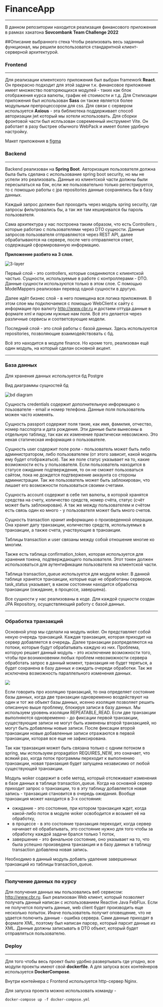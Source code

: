 # FinanceApp
_____
В данном репозитории находится реализация финансового приложения в рамках хакатона **Sovcombank Team Challenge 2022**

##Описание выбранного стека
Чтобы реализовать весь заданный функционал, мы решили воспользоватся стандарнтной клиент-серверной архитектурой.

### Frontend
___
Для реализации клиентского приложения был выбран framework **React**. Он прекрасно подходит для этой задачи т.к. финансовое приложение имеет множество повторяющихся модулей - таких как  блок отображения курса валюты, график её стоимости и т.д.
Для Стилизации приложения был использован **Sass** он также является более модульным препроцессором для css.
Для связи с сервером используется **Axious** - эта библиотека поддерживает способ авторизации jwt который мы хотели использовать.
Для сборки фронтовой части был испльзован современный инструмент Vite. Он работает в разу быстрее обычного WebPack и имеет более удобную настройку.

Макет приложения в [figma](https://www.figma.com/file/VP59Idg3xNbbWvfQndj9to/Skolkovo-X-%D0%A1%D0%BE%D0%B2%D0%BA%D0%BE%D0%BC%D0%B1%D0%B0%D0%BD%D0%BA?node-id=0%3A1&t=IhHPwxUCDgAPaLLM-1)

### Backend
____
Backend реализован на **Spring Boot**.
Авторизация пользователя должна была быть сделана с использование spring boot security, но мы не успели это реализовать. Данные из клиентской части должны были пересылаться на бэк, если же пользовательно только регестрируется, то с помощью работы с jpa repositories данные сохранялись бы в базу данных.

Каждый запрос должен был проходить через модуль spring security, где запросы фильтровались бы, а так же там кеширивался бы пароль пользователя.

Сама архитектура у нас построена таким образом, что есть Controllers , которые работаю с пользователями через DTO сущности. Данные запросов пользователя отправляются через REST API, далее обрабатываются на сервере, после чего отправляется ответ, содержащий сформированную информацию.

**Приложение разбито на 3 слоя.**

![3-layer](https://github.com/techi9/SovcomBank_Hackathon/blob/master/3-layer.png)

Первый слой - это controllers, которые соединяются с клиентской частью. Сущности, используемые в работе с контроллерами - DTO. Данные сущности используются только в этом слое. С помощью ModelMappers реализован перевод одной сущности в другую.

Далее идёт бизнес слой - в него помещена вся логика приложения. В этом слое мы подключаемся с помощью WebClient к сайту с информацие про валюту http://www.cbr.ru и достаем оттуда данные в формате xml и парсим нужные нам поля. Всё это делается через различные сервисы и соответсвующие модели.

Последний слой - это слой работы с базой данных. Здесь используются repositories, позволяющие взаимодействовать с бд.

Всё это находится в модуле finance. Но кроме того, реализован ещё один модуль, на который сделан основной акцент.
___
### База данных
Для хранения данных используется бд Postgre

Вид диаграммы сущностей бд

![bd diagram](https://github.com/techi9/SovcomBank_Hackathon/blob/master/bd_diagram.png)

Сущность credentials содержит дополнительную информацию о поьзователе - email и номер телефона. Данные поля пользователь можен часто изменять.

Сущность passport содержит поля такие, как имя, фамилия, отчество, номер пасспорта и дата рождения. Эти данные были вынесены в отдельную таблицу, так как их изменение практически невозможно. Это некая статическая информация о пользователе.

Сущность user содержит поле роли - пользователь может быть либо администратором, либо пользователем (от этого зависит, какой модель ему будет отображаться). Так же поле статус указывает на то, какие возможности есть у пользователя. Если пользователь находится в статусе ожидание подтверждения, то он не сможет пользоваться сайтом, пока не дождется подтвержение аккаунта со стороны администрации. Так же пользователь может быть заблокирован, что лишает его возможности пользоваться своими счетами.

Сущность account содержит в себе тип валюты, в которой хранятся средства на счету, количество средств, номер счёта, статус (счёт может быть заблокирован). А так же между пользователем и счётом есть связь один ко много - у пользователя может быть много счетов.

Сущность transaction хранит информацию о произведенной операции. Она хранит дату транзакции, количество средств, используемых в транзакции, а также счета, участвующие в транзакции.

Таблицы transaction и user связаны между собой отношение многие ко многим.

Также есть таблица confirmation_token, которая используется для хранения токена, подтверждающего пользователя. Этот токен должен использоваться для аутентификации пользователя на клиентской части.

Таблица transaction_queue используется для модуля woker. В данной таблице хранятся транзакции, которые еще не обработаны сервером. task_status указывает, в каком состоянии находится обработка транзакции (ожидание, в процессе, завершена).

Все сущности у нас реализованы в коде. Для каждой сущности создан JPA Repository, осуществляющий работу с базой данных.
___
### Обработка транзакций
Основной упор мы сделали на модуль woker. Он представляет собой некую очередь транзакций. Каждая транзакция, которая приходит на сервер добавляется в очередь. Далее транзакции разпределяются на потоки, которые будут обрабатывать каждую из них. Проблема, которую решает данный модуль - это исключение возможности того, чтобы при возникновении любых проблем невозможности сервера обработать запрос в данный момент, транзакция не будет теряться, а будет сохранена в базу данных и ожидать очереди обработки. Так же исключена возможность параллельного изменения данных.

![](https://www.javainuse.com/boot-69-5-min.JPG)

Если говорить про изоляцию транзакций, то она определяет состояние базы данных, когда две транзакции одновременно воздействуют на один и тот же объект базы данных, исенно изоляция позволяет решить описанную выше проблему, блокируя записи в базу данных. Мы используем уровень изоляции REPEATABLE_READ. Если две транзакции выполняются одновременно - до фиксации первой транзакции, существующие записи не могут быть изменены второй транзакцией, но могут быть добавлены новые записи. После фиксации второй транзакции новые добавленные записи отражаются в первой транзакции, которая все еще не зафиксирована.

Так как транзакция может быть связана только с одним потоком в spring, мы используем propagation REQUIRES_NEW, это означает, что всякий раз, когда поток программы переходит к выполнению транзакции, новая транзакция будет запущена независимо от любой существующей транзакции.

Модуль woker содержит в себе метод, который отслеживает изменения в базе данных в таблице transaction_queue. Когда на основной сервер приходит запрос о транзакции, то в эту таблицу добавляется новая запись - транзакция становится в очередь ожидания. Вообще транзакция может находится в 3-х состояния:
- ожидание - это состояние, при котором транзакция ждет, когда какой-либо поток в модуле woker освободится и возьмет её на обработку,
- в процессе - в это состояние транзакция переходит, когда сервер начинает её обрабатывать, это состояние нужно для того чтобы за обработку каждой задачи брался только 1 поток,
- завершение - это финальное состояние, оно указывает на то, что была успешно произведена транзакция и в базу данных в таблицу transaction добавлена новая запись.

Необходимо в данный модуль добавть удаление завершенных транзакций из таблицы transaction_queue.
___
### Получение данных по курсу
Для получения данных мы пользовались веб сервисом:
http://www.cbr.ru. Был реализован Web клиент, который позволяет получать данный написан с использованием Reactive Java FebFlux. Если не получется получить данные, web client будет производить еще несколько попыток. Иначе пользователь получит оповещение, что не удается полючить данные - ошибка сервера. Сами данные приходят в формате XML, поэтому был написан парсер, который парсит данные из XML. Данные должны записывать в DTO объект, который будет отправляться пользователю.


### Deploy
___
Для того чтобы весь проект было удобно развертывать где угодно, все модули проекты имеют свой **dockerfile**. А для запуска всех контейнеров используется **DockerCompose**.

Внутри контейнера с Frontend используется http-сервер Nginx.

Для запуска проекта можно использовать команду - 

    docker-compose up -f docker-compose.yml
